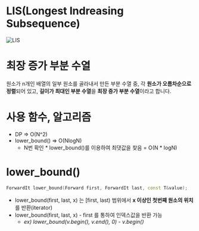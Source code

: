# LIS(Longest Indreasing Subsequence)

![LIS](https://user-images.githubusercontent.com/55429912/107375250-df5b4b00-6b2b-11eb-8f4a-a925b7344162.jpg)

# 최장 증가 부분 수열
원소가 n개인 배열의 일부 원소를 골라내서 만든 부분 수열 중, 각 **원소가 오름차순으로 정렬**되어 있고, **길이가 최대인 부분 수열**을 **최장 증가 부분 수열**이라고 합니다.

# 사용 함수, 알고리즘 
- DP => O(N^2)
- lower_bound() => O(NlogN)
  - N번 확인 * lower_bound()를 이용하여 최댓값을 찾음 = O(N * logN)


# lower_bound()
```C++
ForwardIt lower_bound(Forward first, ForwardIt last, const T&value);
```
- lower_bound(first, last, x) 는 [first, last) 범위에서 **x 이상인 첫번째 원소의 위치**를 반환(iterator)
- lower_bound(first, last, x) - first 를 통하여 인덱스값을 반환 가능
  - *ex) lower_bound(v.begin(), v.end(), 0) - v.begin()*

